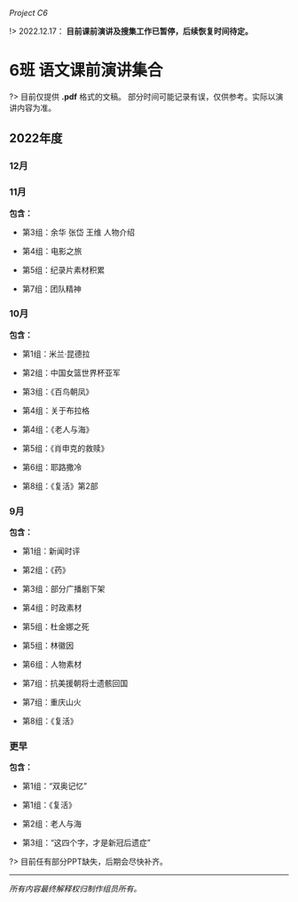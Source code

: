 _Project C6_

!> 2022.12.17： **目前课前演讲及搜集工作已暂停，后续恢复时间待定。**
# 6班 语文课前演讲集合

?> 目前仅提供 **.pdf** 格式的文稿。
部分时间可能记录有误，仅供参考。实际以演讲内容为准。

## 2022年度

### 12月

### 11月

**包含：**

- 第3组：余华 张岱 王维 人物介绍

- 第4组：电影之旅

- 第5组：纪录片素材积累

- 第7组：团队精神

### 10月

**包含：**

- 第1组：米兰·昆德拉

- 第2组：中国女篮世界杯亚军

- 第3组：《百鸟朝凤》

- 第4组：关于布拉格

- 第4组：《老人与海》

- 第5组：《肖申克的救赎》

- 第6组：耶路撒冷

- 第8组：《复活》第2部

### 9月

**包含：**

- 第1组：新闻时评

- 第2组：《药》

- 第3组：部分广播剧下架

- 第4组：时政素材

- 第5组：杜金娜之死

- 第5组：林徽因

- 第6组：人物素材

- 第7组：抗美援朝将士遗骸回国

- 第7组：重庆山火

- 第8组：《复活》

### 更早

**包含：**

- 第1组：“双奥记忆”

- 第1组：《复活》

- 第2组：老人与海

- 第3组：“这四个字，才是新冠后遗症”

?> 目前任有部分PPT缺失，后期会尽快补齐。
- - - -
_所有内容最终解释权归制作组员所有。_
